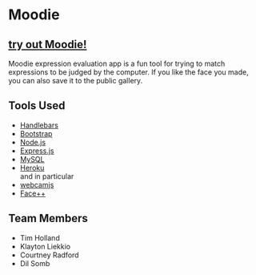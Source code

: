 # Moodie
## [try out Moodie!](https://mooodie.herokuapp.com/)
Moodie expression evaluation app is a fun tool for trying to match expressions to be judged by the computer.  If you like the face you made, you can also save it to the public gallery.

## Tools Used
- [Handlebars](http://handlebarsjs.com/)
- [Bootstrap](http://getbootstrap.com/)
- [Node.js](https://nodejs.org/en/)
- [Express.js](https://expressjs.com/)
- [MySQL](https://www.mysql.com/)
- [Heroku](https://dashboard.heroku.com/apps)  
and in particular
- [webcamjs](https://github.com/jhuckaby/webcamjs)
- [Face++](https://www.faceplusplus.com/)

## Team Members
- Tim Holland
- Klayton Liekkio
- Courtney Radford
- Dil Somb
